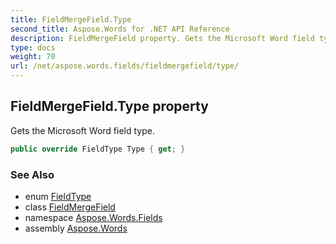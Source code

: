 ```yaml
---
title: FieldMergeField.Type
second_title: Aspose.Words for .NET API Reference
description: FieldMergeField property. Gets the Microsoft Word field type in C#.
type: docs
weight: 70
url: /net/aspose.words.fields/fieldmergefield/type/
---
```

## FieldMergeField.Type property

Gets the Microsoft Word field type.

```csharp
public override FieldType Type { get; }
```

### See Also

* enum [FieldType](../../fieldtype/)
* class [FieldMergeField](../)
* namespace [Aspose.Words.Fields](../../fieldmergefield/)
* assembly [Aspose.Words](../../../)
